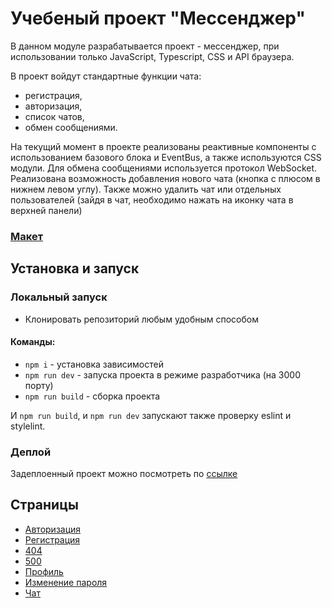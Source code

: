 # Учебеный проект "Мессенджер"


В данном модуле разрабатывается проект - мессенджер, при использовании только JavaScript, Typescript, CSS и API браузера.

В проект войдут стандартные функции чата:
- регистрация,
- авторизация,
- список чатов,
- обмен сообщениями.

На текущий момент в проекте реализованы реактивные компоненты с использованием базового блока и EventBus, а также используются CSS модули. 
Для обмена сообщениями используется протокол WebSocket. Реализована возможность добавления нового чата (кнопка с плюсом в нижнем левом углу). Также можно удалить чат или отдельных пользователей (зайдя в чат, необходимо нажать на иконку чата в верхней панели)

### [Макет](https://www.figma.com/file/jF5fFFzgGOxQeB4CmKWTiE/Chat_external_link?node-id=0%3A1)

## Установка и запуск

### Локальный запуск

 - Клонировать репозиторий любым удобным способом

 #### Команды:
 - `npm i` - установка зависимостей
 - `npm run dev` - запуска проекта в режиме разработчика (на 3000 порту)
 - `npm run build` - сборка проекта 

И `npm run build`, и `npm run dev` запускают также проверку eslint и stylelint.

### Деплой

 Задеплоенный проект можно посмотреть по [ссылке](https://deploy--scintillating-churros-7dabfa.netlify.app/src/pages/chats/chats)

## Страницы

- [Авторизация](https://deploy--scintillating-churros-7dabfa.netlify.app/sign-in)
- [Регистрация](https://deploy--scintillating-churros-7dabfa.netlify.app/sign-up)
- [404](https://deploy--scintillating-churros-7dabfa.netlify.app/404)
- [500](https://deploy--scintillating-churros-7dabfa.netlify.app/500)
- [Профиль](https://deploy--scintillating-churros-7dabfa.netlify.app/settings)
- [Изменение пароля](https://deploy--scintillating-churros-7dabfa.netlify.app/settings)
- [Чат](https://deploy--scintillating-churros-7dabfa.netlify.app/messenger)



